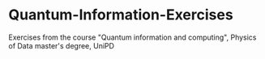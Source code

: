 # Quantum-Information-Exercises
Exercises from the course "Quantum information and computing", Physics of Data master's degree, UniPD
